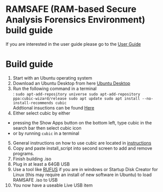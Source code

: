 # RAMSAFE (RAM-based Secure Analysis Forensics Environment) build guide
If you are interested in the user guide please go to the [User Guide](user_guide.md)
# Build guide
1. Start with an Ubuntu operating system
2. Download an Ubuntu Desktop from here [Ubuntu Desktop](https://ubuntu.com/download/desktop)
3. Run the following command in a terminal<br>:
`sudo apt-add-repository universe
sudo apt-add-repository ppa:cubic-wizard/release
sudo apt update
sudo apt install --no-install-recommends cubic`<br>
Addtional insuctions can be found [Here](https://github.com/PJ-Singh-001/Cubic)
4. Either select cubic by either
- pressing the Show Apps button on the bottom left, type cubic in the search bar then select cubic icon
- or by running `cubic` in a terminal
5. General instructions on how to use cubic are located in [instructions](https://github.com/PJ-Singh-001/Cubic)
6. Copy and paste install_script into second screen to add and remove programs.
7. Finish building .iso
8. Plug in at least a 64GB USB
9. Use a tool like [RUFUS](https://rufus.ie/en/) if you are in windows or Startup Disk Creator for Linux (this may require an install of new software in Ubuntu) to load RAMSAFE .iso to USB
10. You now have a useable Live USB item




